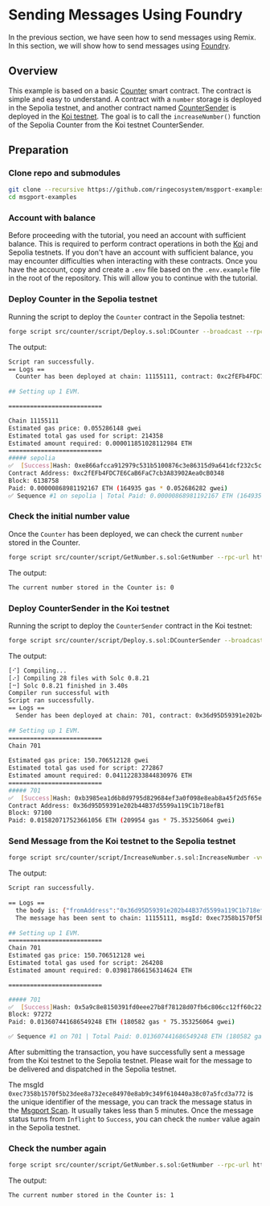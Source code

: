 # Sending Messages Using Foundry

In the previous section, we have seen how to send messages using Remix. In this section, we will show how to send messages using [Foundry](https://book.getfoundry.sh/).

## Overview

This example is based on a basic [Counter](https://github.com/ringecosystem/msgport-examples/blob/main/src/counter/src/Counter.sol) smart contract. The contract is simple and easy to understand. A contract with a `number` storage is deployed in the Sepolia testnet, and another contract named [CounterSender](https://github.com/ringecosystem/msgport-examples/blob/main/src/counter/src/CounterSender.sol) is deployed in the [Koi testnet](https://docs.darwinia.network/build/getting-started/networks/koi/). The goal is to call the `increaseNumber()` function of the Sepolia Counter from the Koi testnet CounterSender.

## Preparation

### Clone repo and submodules

```bash
git clone --recursive https://github.com/ringecosystem/msgport-examples.git
cd msgport-examples
```

### Account with balance

Before proceeding with the tutorial, you need an account with sufficient balance. This is required to perform contract operations in both the [Koi](https://docs.darwinia.network/build/getting-started/networks/koi/) and Sepolia testnets. If you don't have an account with sufficient balance, you may encounter difficulties when interacting with these contracts. Once you have the account, copy and create a `.env` file based on the `.env.example` file in the root of the repository. This will allow you to continue with the tutorial.

### Deploy Counter in the Sepolia testnet

Running the script to deploy the `Counter` contract in the Sepolia testnet:

```bash
forge script src/counter/script/Deploy.s.sol:DCounter --broadcast --rpc-url https://ethereum-sepolia.publicnode.com
```

The output:

```bash
Script ran successfully.                                                                                                                                                           
== Logs ==                                                                                                                                         
  Counter has been deployed at chain: 11155111, contract: 0xc2fEFb4FDC7E6CaB6FaC7cb3A83902Aea0cB0348                                                           
  
## Setting up 1 EVM.            

==========================                                                                                                                 

Chain 11155111                                                                                                                                                 
Estimated gas price: 0.055286148 gwei                                                                                                                          
Estimated total gas used for script: 214358                                                                                                                                     
Estimated amount required: 0.000011851028112984 ETH                            
==========================                                                                                                                                                                                                                                                            
##### sepolia                                                                                                                                                                      
✅  [Success]Hash: 0xe866afcca912979c531b5100876c3e86315d9a641dcf232c5c95b702e220fe51                                                                                                                                                                                                                                        
Contract Address: 0xc2fEFb4FDC7E6CaB6FaC7cb3A83902Aea0cB0348                                                                                                   
Block: 6138758                                                                 
Paid: 0.00000868981192167 ETH (164935 gas * 0.052686282 gwei)                  
✅ Sequence #1 on sepolia | Total Paid: 0.00000868981192167 ETH (164935 gas * avg 0.052686282 gwei) 
```

### Check the initial number value

Once the `Counter` has been deployed, we can check the current `number` stored in the Counter.

```bash
forge script src/counter/script/GetNumber.s.sol:GetNumber --rpc-url https://ethereum-sepolia.publicnode.com 
```

The output:

```bash
The current number stored in the Counter is: 0
```

### Deploy CounterSender in the Koi testnet 

Running the script to deploy the `CounterSender` contract in the Koi testnet:

```bash
forge script src/counter/script/Deploy.s.sol:DCounterSender --broadcast --rpc-url https://koi-rpc.darwinia.network
```

The output:

```bash
[⠊] Compiling...                                                               
[⠔] Compiling 28 files with Solc 0.8.21                                                                                                                                                                                                                                                                                       
[⠒] Solc 0.8.21 finished in 3.40s                                              
Compiler run successful with                                                                                                                        
Script ran successfully.                                                                                                                                                                                                                                                                                                      
== Logs ==                                                                     
  Sender has been deployed at chain: 701, contract: 0x36d95D59391e202b44B37d5599a119C1b718efB1
                                                                                                                                                               
## Setting up 1 EVM.                                                                                                                                                                                                                                                                                                          
==========================                                                                                                                                                                                                                                                                                                    
Chain 701                                                                      
                                                                               
Estimated gas price: 150.706512128 gwei                                        
Estimated total gas used for script: 272867                                                                                                                                                                                                                                                                                   
Estimated amount required: 0.041122833844830976 ETH                            
==========================                                                                                                                                     
##### 701                                                                                                                                                      
✅  [Success]Hash: 0xb3985ea1d6b8d9795d829684ef3a0f098e8eab8a45f2d5f65e1256d2e3818e1e
Contract Address: 0x36d95D59391e202b44B37d5599a119C1b718efB1                                                                                                   
Block: 97100                                                                                                                                                   
Paid: 0.015820717523661056 ETH (209954 gas * 75.353256064 gwei)                
```
### Send Message from the Koi testnet to the Sepolia testnet

```bash
forge script src/counter/script/IncreaseNumber.s.sol:IncreaseNumber -vv --broadcast --rpc-url https://koi-rpc.darwinia.network --gas-estimate-multiplier 200
```

The output:

```bash
Script ran successfully.                                                       
                                                                               
== Logs ==                                                                                                                                                     
  the body is: {"fromAddress":"0x36d95D59391e202b44B37d5599a119C1b718efB1","fromChainId":701,"message":"0x5b4ef819","ormp":{"refundAddress":"0x0000000000000000000000000000000000000000"},"toAddress":"0xea02E187B97622Ca74c58107236b0182CE727b70","toChainId":11155111}                                                      
  The message has been sent to chain: 11155111, msgId: 0xec7358b1570f5b23dee8a732ece84970e8ab9c349f610440a38c07a5fcd3a772
                                                                               
## Setting up 1 EVM.                                                           
==========================                                                     
Chain 701                                                                                                                                                      
Estimated gas price: 150.706512128 wei                                                                                                                        
Estimated total gas used for script: 264208
Estimated amount required: 0.039817866156314624 ETH

==========================

##### 701
✅  [Success]Hash: 0x5a9c8e8150391fd0eee27b8f78128d07fb6c806cc12ff60c220c586daef20a1e
Block: 97272
Paid: 0.013607441686549248 ETH (180582 gas * 75.353256064 gwei)

✅ Sequence #1 on 701 | Total Paid: 0.013607441686549248 ETH (180582 gas * avg 75.353256064 gwei)
```

After submitting the transaction, you have successfully sent a message from the Koi testnet to the Sepolia testnet. Please wait for the message to be delivered and dispatched in the Sepolia testnet. 

The msgId `0xec7358b1570f5b23dee8a732ece84970e8ab9c349f610440a38c07a5fcd3a772` is the unique identifier of the message, you can track the message status in the [Msgport Scan](https://scan.msgport.xyz/). It usually takes less than 5 minutes. Once the message status turns from `Inflight` to `Success`, you can check the `number` value again in the Sepolia testnet.

### Check the number again

```bash
forge script src/counter/script/GetNumber.s.sol:GetNumber --rpc-url https://ethereum-sepolia.publicnode.com 
```

The output:

```bash
The current number stored in the Counter is: 1
```